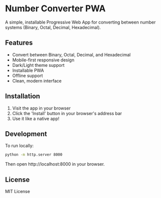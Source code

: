 # Number Converter PWA

A simple, installable Progressive Web App for converting between number systems (Binary, Octal, Decimal, Hexadecimal).

## Features

- Convert between Binary, Octal, Decimal, and Hexadecimal
- Mobile-first responsive design
- Dark/Light theme support
- Installable PWA
- Offline support
- Clean, modern interface

## Installation

1. Visit the app in your browser
2. Click the 'Install' button in your browser's address bar
3. Use it like a native app!

## Development

To run locally:

```bash
python -m http.server 8000
```

Then open http://localhost:8000 in your browser.

## License

MIT License
